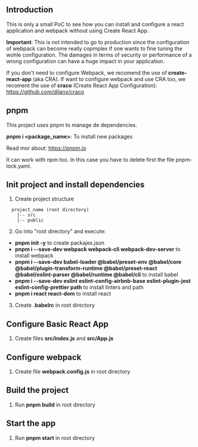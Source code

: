 ## Introduction

This is only a small PoC to see how you can install and configure a react application and webpack without using Create React App.

**Important**: This is not intended to go to production since the configuration of webpack can become really copmplex if one wants to fine tuning the wohle configuration.
The damages in terms of security or performance of a wrong configuration can have a huge impact in your application.

If you don't need to configure Webpack, we recomend the use of **create-react-app** (aka CRA).
If want to configure webpack and use CRA too, we recoment the use of **craco** (Create React App Configuration): https://github.com/dilanx/craco

## pnpm

This project uses pnpm to manage de dependencies.

**pnpm i <package_name>**: To install new packages

Read mor about: https://pnpm.io

It can work with npm too. In this case you have to delete first the file pnpm-lock.yaml.

## Init project and install dependencies

1. Create project structure

```
  project_name (root directory)
    |-- src
    |-- public
```

2. Go into "root directory" and execute:

- **pnpm init -y** to create packajes.json
- **pnpm i --save-dev webpack webpack-cli webpack-dev-server** to install webpack
- **pnpm i --save-dev babel-loader @babel/preset-env @babel/core @babel/plugin-transform-runtime @babel/preset-react @babel/eslint-parser @babel/runtime @babel/cli** to install babel
- **pnpm i --save-dev eslint eslint-config-airbnb-base eslint-plugin-jest eslint-config-prettier path** to install linters and path
- **pnpm i react react-dom** to install react

3. Create **.babelrc** in root directory

## Configure Basic React App

1. Create files **src/index.js** and **src/App.js**

## Configure webpack

1. Create file **webpack.config.js** in root directory

## Build the project

1. Run **pnpm build** in root directory

## Start the app

1. Run **pnpm start** in root directory
